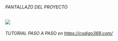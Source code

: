 ###### PANTALLAZO DEL PROYECTO
![](https://i.ibb.co/k08fMXD/previa.png)
###### TUTORIAL PASO A PASO en https://codigo369.com/
